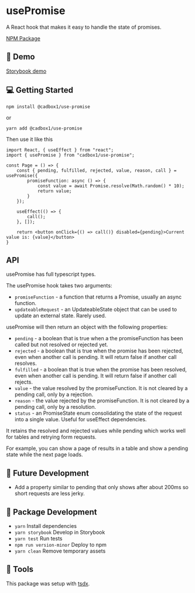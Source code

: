 # usePromise

A React hook that makes it easy to handle the state of promises.

[NPM Package](https://www.npmjs.com/package/@cadbox1/use-promise)

## 🚀 Demo

[Storybook demo](https://use-promise.netlify.app)


## 💻 Getting Started

```
npm install @cadbox1/use-promise
```

or

```
yarn add @cadbox1/use-promise
```

Then use it like this

```
import React, { useEffect } from "react";
import { usePromise } from "cadbox1/use-promise";

const Page = () => {
    const { pending, fulfilled, rejected, value, reason, call } = usePromise({
        promiseFunction: async () => {
            const value = await Promise.resolve(Math.random() * 10);
            return value;
        }
    });

    useEffect(() => {
        call();
    }, []);

    return <button onClick={() => call()} disabled={pending}>Current value is: {value}</button>
}
```

## API

usePromise has full typescript types.

The usePromise hook takes two arguments:
- `promiseFunction`     - a function that returns a Promise, usually an async function.
- `updateableRequest`   - an UpdateableState object that can be used to update an external state. Rarely used.

usePromise will then return an object with the following properties:
- `pending`   - a boolean that is true when a the promiseFunction has been called but not resolved or rejected yet.
- `rejected`  - a boolean that is true when the promise has been rejected, even when another call is pending. It will return false if another call resolves.
- `fulfilled` - a boolean that is true when the promise has been resolved, even when another call is pending. It will return false if another call rejects.
- `value`     - the value resolved by the promiseFunction. It is not cleared by a pending call, only by a rejection.
- `reason`    - the value rejected by the promiseFunction. It is not cleared by a pending call, only by a resolution.
- `status`    - an PromiseState enum consolidating the state of the request into a single value. Useful for useEffect dependencies.

It retains the resolved and rejected values while pending which works well for tables and retrying form requests.

For example, you can show a page of results in a table and show a pending state while the next page loads.

## 🔮 Future Development

- Add a property similar to pending that only shows after about 200ms so short requests are less jerky.

## 🔨 Package Development

- `yarn`                  Install dependencies
- `yarn storybook`        Develop in Storybook
- `yarn test`             Run tests
- `npm run version-minor` Deploy to npm
- `yarn clean`            Remove temporary assets

## 🔧 Tools
This package was setup with [tsdx](https://github.com/formium/tsdx).
